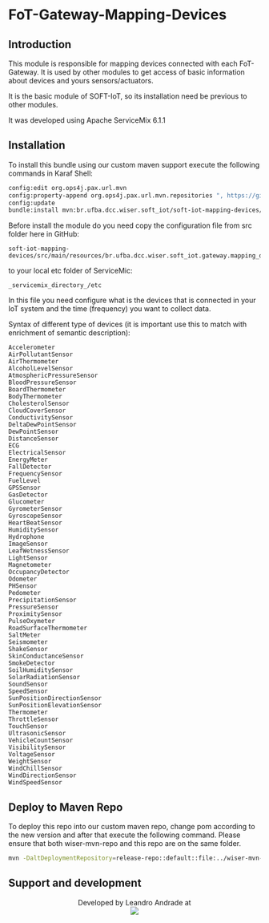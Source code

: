 # FoT-Gateway-Mapping-Devices

## Introduction

This module is responsible for mapping devices connected with each FoT-Gateway. It is used by other modules to get access of basic information about devices and yours sensors/actuators.

It is the basic module of SOFT-IoT, so its installation need be previous to other modules.

It was developed using Apache ServiceMix 6.1.1

## Installation

To install this bundle using our custom maven support execute the following commands in Karaf Shell:

```sh
config:edit org.ops4j.pax.url.mvn 
config:property-append org.ops4j.pax.url.mvn.repositories ", https://github.com/WiserUFBA/wiser-mvn-repo/raw/master/releases@id=wiser"
config:update
bundle:install mvn:br.ufba.dcc.wiser.soft_iot/soft-iot-mapping-devices/1.0.0
```
Before install the module do you need copy the configuration file from src folder here in GitHub:
```
soft-iot-mapping-devices/src/main/resources/br.ufba.dcc.wiser.soft_iot.gateway.mapping_devices.cfg
```
to your local etc folder of ServiceMic:
```
_servicemix_directory_/etc
```

In this file you need configure what is the devices that is connected in your IoT system and the time (frequency) you want to collect data.

Syntax of different type of devices (it is important use this to match with enrichment of semantic description):
```
Accelerometer
AirPollutantSensor
AirThermometer
AlcoholLevelSensor
AtmosphericPressureSensor
BloodPressureSensor
BoardThermometer
BodyThermometer
CholesterolSensor
CloudCoverSensor
ConductivitySensor
DeltaDewPointSensor
DewPointSensor
DistanceSensor
ECG
ElectricalSensor
EnergyMeter
FallDetector
FrequencySensor
FuelLevel
GPSSensor
GasDetector
Glucometer
GyrometerSensor
GyroscopeSensor
HeartBeatSensor
HumiditySensor
Hydrophone
ImageSensor
LeafWetnessSensor
LightSensor
Magnetometer
OccupancyDetector
Odometer
PHSensor
Pedometer
PrecipitationSensor
PressureSensor
ProximitySensor
PulseOxymeter
RoadSurfaceThermometer
SaltMeter
Seismometer
ShakeSensor
SkinConductanceSensor
SmokeDetector
SoilHumiditySensor
SolarRadiationSensor
SoundSensor
SpeedSensor
SunPositionDirectionSensor
SunPositionElevationSensor
Thermometer
ThrottleSensor
TouchSensor
UltrasonicSensor
VehicleCountSensor
VisibilitySensor
VoltageSensor
WeightSensor
WindChillSensor
WindDirectionSensor
WindSpeedSensor
```
## Deploy to Maven Repo

To deploy this repo into our custom maven repo, change pom according to the new version and after that execute the following command. Please ensure that both wiser-mvn-repo and this repo are on the same folder.

```sh
mvn -DaltDeploymentRepository=release-repo::default::file:../wiser-mvn-repo/releases/ deploy
```

## Support and development

<p align="center">
	Developed by Leandro Andrade at </br>
  <img src="https://wiki.dcc.ufba.br/pub/SmartUFBA/ProjectLogo/wiserufbalogo.jpg"/>
</p>
